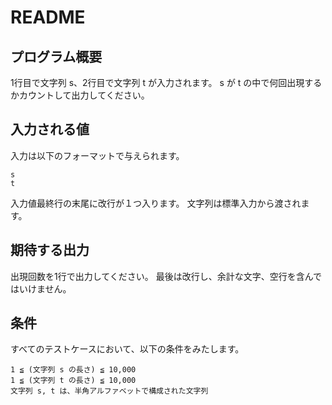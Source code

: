 # README

## プログラム概要
1行目で文字列 s、2行目で文字列 t が入力されます。
s が t の中で何回出現するかカウントして出力してください。

## 入力される値
入力は以下のフォーマットで与えられます。
```
s
t
```

入力値最終行の末尾に改行が１つ入ります。
文字列は標準入力から渡されます。

## 期待する出力
出現回数を1行で出力してください。
最後は改行し、余計な文字、空行を含んではいけません。

## 条件
すべてのテストケースにおいて、以下の条件をみたします。
```
1 ≦ (文字列 s の長さ) ≦ 10,000
1 ≦ (文字列 t の長さ) ≦ 10,000
文字列 s, t は、半角アルファベットで構成された文字列
```